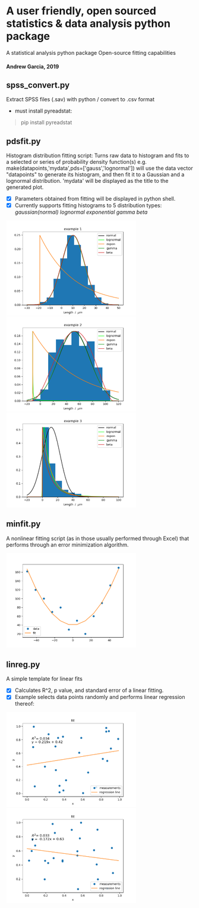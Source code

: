 # A user friendly, open sourced statistics & data analysis python package
A statistical analysis python package
Open-source fitting capabilities
#### Andrew Garcia, 2019

## spss_convert.py

Extract SPSS files (.sav) with python / convert to .csv format

* must install pyreadstat:
> pip install pyreadstat

## pdsfit.py
Histogram distribution fitting script: Turns raw data to histogram and fits to a selected or series of probability density function(s)
e.g. make(datapoints,'mydata',pds=['gauss','lognormal']) will use the data vector "datapoints" to generate its histogram, and then fit it to a Gaussian and a lognormal distribution. 'mydata' will be displayed as the title to the generated plot.

- [x] Parameters obtained from fitting will be displayed in python shell.
- [x] Currently supports fitting histograms to 5 distribution types:
      *gaussian(normal)
      lognormal
      exponential
      gamma
      beta*

<img src="pdsfit_Figure_1.png" alt="drawing" width="350"/><img src="pdsfit_Figure_2.png" alt="drawing" width="350"/>
<img src="pdsfit_Figure_3.png" alt="drawing" width="350"/>

<!---  ![Screenshot](pdsfit_Figure_1.png)
![Screenshot](pdsfit_Figure_2.png)
![Screenshot](pdsfit_Figure_3.png) -->


## minfit.py
A nonlinear fitting script (as in those usually performed through Excel)
that performs through an error minimization algorithm.

<img src="minfit_Figure_1.png" alt="drawing" width="350"/>
<!--- ![Screenshot](minfit_Figure_1.png) -->

## linreg.py
A simple template for linear fits
- [x] Calculates R^2, p value, and standard error of a linear fitting.
- [x] Example selects data points randomly and performs linear regression thereof:

<img src="linreg_Figure_1.png" alt="drawing" width="350"/><img src="linreg_Figure_2.png" alt="drawing" width="350"/>

